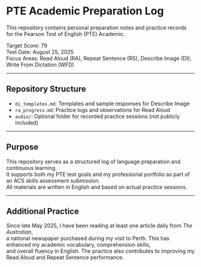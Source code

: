 # PTE Academic Preparation Log

This repository contains personal preparation notes and practice records for the Pearson Test of English (PTE) Academic.

Target Score: 79  
Test Date: August 25, 2025  
Focus Areas: Read Aloud (RA), Repeat Sentence (RS), Describe Image (DI), Write From Dictation (WFD)

---

## Repository Structure

- `di_templates.md`: Templates and sample responses for Describe Image
- `ra_progress.md`: Practice logs and observations for Read Aloud
- `audio/`: Optional folder for recorded practice sessions (not publicly included)

---

## Purpose

This repository serves as a structured log of language preparation and continuous learning.  
It supports both my PTE test goals and my professional portfolio as part of an ACS skills assessment submission.  
All materials are written in English and based on actual practice sessions.

---

## Additional Practice

Since late May 2025, I have been reading at least one article daily from *The Australian*,  
a national newspaper purchased during my visit to Perth. This has enhanced my academic vocabulary, comprehension skills,  
and overall fluency in English. The practice also contributes to improving my Read Aloud and Repeat Sentence performance.
